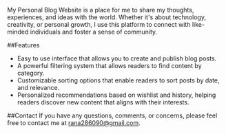 My Personal Blog Website is a place for me to share my thoughts, experiences, and ideas with the world. Whether it's about technology, creativity, or personal growth, I use this platform to connect with like-minded individuals and foster a sense of community.

##Features
* Easy to use interface that allows you to create and publish blog posts.
* A powerful filtering system that allows readers to find content by category.
* Customizable sorting options that enable readers to sort posts by date, and relevance.
* Personalized recommendations based on wishlist and history, helping readers discover new content that aligns with their interests.

##Contact
If you have any questions, comments, or concerns, please feel free to contact me at rana286090@gmail.com.

